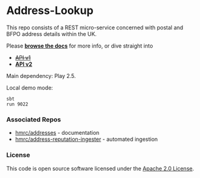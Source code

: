 Address-Lookup
==================

This repo consists of a REST micro-service concerned with postal and BFPO address details within the UK.

Please [**browse the docs**](https://github.com/hmrc/addresses/tree/master/docs/address-lookup) for more info, or dive straight into 

  * [~~API v1~~](https://github.com/hmrc/addresses/blob/master/docs/address-lookup/v1/address-lookup-api.md)
  * [**API v2**](https://github.com/hmrc/addresses/blob/master/docs/address-lookup/v2/address-lookup-api.md)

Main dependency: Play 2.5.

Local demo mode:
```
sbt
run 9022
```

### Associated Repos

* [hmrc/addresses](https://github.com/hmrc/addresses) - documentation
* [hmrc/address-reputation-ingester](https://github.com/hmrc/address-reputation-ingester) - automated ingestion


### License

This code is open source software licensed under the [Apache 2.0 License]("http://www.apache.org/licenses/LICENSE-2.0.html").
